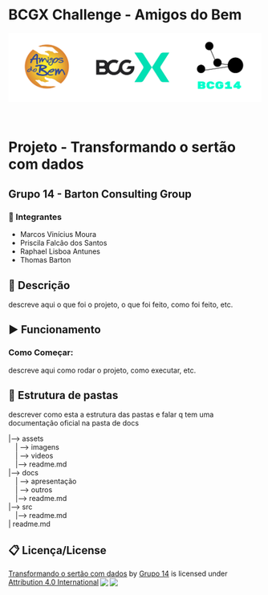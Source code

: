 # BCGX Challenge - Amigos do Bem

<p align="center">
<img src="./Dados/Group 2.png" alt="Grupo14" border="0" width=100% height=40%>
</p>

<br>

# Projeto - Transformando o sertão com dados

## Grupo 14 - Barton Consulting Group

### 🚀 Integrantes
- Marcos Vinícius Moura
- Priscila Falcão dos Santos
- Raphael Lisboa Antunes
- Thomas Barton


## 📜 Descrição

descreve aqui o que foi o projeto, o que foi feito, como foi feito, etc.

## ▶️ Funcionamento

### Como Começar:

descreve aqui como rodar o projeto, como executar, etc.

## 📁 Estrutura de pastas

descrever como esta a estrutura das pastas e falar q tem uma documentação oficial na pasta de docs

|--> assets<br>
  &emsp;| --> imagens <br>
  &emsp;| --> videos <br>
  &emsp;|--> readme.md<br>
|--> docs<br>
  &emsp;| --> apresentação <br>
  &emsp;| --> outros <br>
  &emsp;|--> readme.md<br>
|--> src<br>
  &emsp;|--> readme.md<br>
| readme.md<br>


## 📋 Licença/License

<p xmlns:cc="http://creativecommons.org/ns#" xmlns:dct="http://purl.org/dc/terms/"><a property="dct:title" rel="cc:attributionURL" href="#">Transformando o sertão com dados</a> by <a rel="cc:attributionURL dct:creator" property="cc:attributionName" href="#"> Grupo 14</a> is 
licensed under <a href="http://creativecommons.org/licenses/by/4.0/?ref=chooser-v1" target="_blank" rel="license noopener noreferrer" style="display:inline-block;">Attribution 4.0 International<img style="height:22px!important;margin-left:3px;vertical-align:text-bottom;" src="https://mirrors.creativecommons.org/presskit/icons/cc.svg?ref=chooser-v1"><img style="height:22px!important;margin-left:3px;vertical-align:text-bottom;" src="https://mirrors.creativecommons.org/presskit/icons/by.svg?ref=chooser-v1"></a></p>
